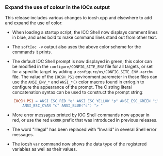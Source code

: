 ### Expand the use of colour in the IOCs output

This release includes various changes to iocsh.cpp and elsewhere to add and
expand the use of color:

- When loading a startup script, the IOC Shell now displays comment lines in
blue, and uses bold to make command lines stand out from other text.

- The `softIoc -v` output also uses the above color scheme for the commands it
prints.

- The default IOC Shell prompt is now displayed in green; this color can be
modified in the `configure/CONFIG_SITE_ENV` file for all targets, or set for
a specific target by adding a `configure/os/CONFIG_SITE_ENV.<arch>` file.
The value of the `IOCSH_PS1` environment paremeter in those files can use the
`ANSI_ENV_*` and `ANSI_*()` color macros found in errlog.h to configure the
appearance of the prompt. The C string literal concatenation syntax can be
used to construct the prompt string:

```Makefile
    IOCSH_PS1 = ANSI_ESC_RED "e" ANSI_ESC_YELLOW "p" ANSI_ESC_GREEN "i" \
        ANSI_ESC_CYAN "c" ANSI_BLUE("s") "> "
```

- More error messages printed by IOC Shell commands now appear in red, or use
the red `ERROR` prefix that was introduced in previous releases.

- The word "Illegal" has been replaced with "Invalid" in several Shell error
messages.

- The iocsh `var` command now shows the data type of the registered variables
as well as their values.
